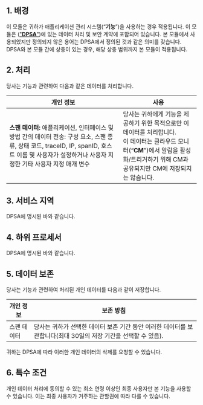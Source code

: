 ## 1\. 배경

이 모듈은 귀하가 애플리케이션 관리 시스템(“**기능**”)을 사용하는 경우 적용됩니다. 이 모듈은 (["**DPSA**"](https://intl.cloud.tencent.com/document/product/301/17347))에 있는 데이터 처리 및 보안 계약에 포함되어 있습니다. 본 모듈에서 사용되었지만 정의되지 않은 용어는 DPSA에서 정의된 것과 같은 의미를 갖습니다. DPSA와 본 모듈 간에 상충이 있는 경우, 해당 상충 범위까지 본 모듈이 적용됩니다.

## 2\. 처리

당사는 기능과 관련하여 다음과 같은 데이터를 처리합니다.

| **개인 정보**                                     | **사용**                                                      |
| ------------------------------------------------------------ | ------------------------------------------------------------ |
| **스팬 데이터:** 애플리케이션, 인터페이스 및 방법 간의 데이터 전송: 구성 요소, 스팬 종류, 상태 코드, traceID, IP, spanID, 호스트 이름 및 사용자가 설정하거나 사용자 지정한 기타 사용자 지정 매개 변수 | 당사는 귀하에게 기능을 제공하기 위한 목적으로만 이 데이터를 처리합니다. <br/>이 데이터는 클라우드 모니터(“**CM**”)에서 알람을 활성화/트리거하기 위해 CM과 공유되지만 CM에 저장되지는 않습니다. |

## 3\. 서비스 지역

DPSA에 명시된 바와 같습니다.

## 4\. 하위 프로세서

DPSA에 명시된 바와 같습니다. 

## 5\. 데이터 보존

당사는 기능과 관련하여 처리된 개인 데이터를 다음과 같이 저장합니다.

| **개인 정보** | **보존 방침**                                         |
| ------------------------ | ------------------------------------------------------------ |
| 스팬 데이터                | 당사는 귀하가 선택한 데이터 보존 기간 동안 이러한 데이터를 보관합니다(최대 30일의 저장 기간을 선택할 수 있음). |

귀하는 DPSA에 따라 이러한 개인 데이터의 삭제를 요청할 수 있습니다.

## 6\. 특수 조건

개인 데이터 처리에 동의할 수 있는 최소 연령 이상인 최종 사용자만 본 기능을 사용할 수 있습니다. 이는 최종 사용자가 거주하는 관할권에 따라 다를 수 있습니다.